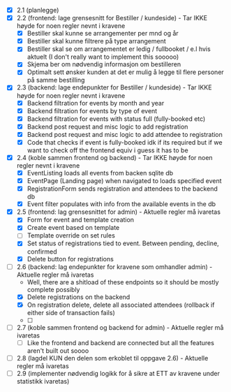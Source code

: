 - [x] 2.1 (planlegge)
- [x] 2.2 (frontend: lage grensesnitt for Bestiller / kundeside) - Tar IKKE høyde for noen regler nevnt i kravene
    - [x] Bestiller skal kunne se arrangementer per mnd og år
    - [x] Bestiller skal kunne filtrere på type arrangement
    - [x] Bestiller skal se om arrangementet er ledig / fullbooket / e.l hvis aktuelt (I don't really want to implement this sooooo)
    - [x] Skjema ber om nødvendig informasjon om bestilleren
    - [x] Optimalt sett ønsker kunden at det er mulig å legge til flere personer på samme bestilling
- [x] 2.3 (backend: lage endepunkter for Bestiller / kundeside) - Tar IKKE høyde for noen regler nevnt i kravene
    - [x] Backend filtration for events by month and year
    - [x] Backend filtration for events by type of event
    - [x] Backend filtration for events with status full (fully-booked etc) 
    - [x] Backend post request and misc logic to add registration
    - [x] Backend post request and misc logic to add attendee to registration
    - [x] Code that checks if event is fully-booked idk if its required but if we want to check off the frontend equiv i guess it has to be
- [x] 2.4 (koble sammen frontend og backend) - Tar IKKE høyde for noen regler nevnt i kravene
    - [x] EventListing loads all events from backen sqlite db
    - [x] EventPage (Landing page) when navigated to loads specified event
    - [x] RegistrationForm sends registration and attendees to the backend db
    - [x] Event filter populates with info from the available events in the db 
- [x] 2.5 (frontend: lag grensesnittet for admin) -  Aktuelle regler må ivaretas
    - [x] Form for event and template creation
    - [x] Create event based on template
    - [ ] Template override on set rules 
    - [x] Set status of registrations tied to event. Between pending, decline, confirmed
    - [x] Delete button for registrations
- [ ] 2.6 (backend: lag endepunkter for kravene som omhandler admin) - Aktuelle regler må ivaretas 
    * Well, there are a shitload of these endpoints so it should be mostly complete possibly
    - [x] Delete registrations on the backend
    - [x] On registration delete, delete all associated attendees (rollback if either side of transaction fails)
    - [ ] 
- [ ] 2.7 (koble sammen frontend og backend for admin) - Aktuelle regler må ivaretas
    - [ ] Like the frontend and backend are connected but all the features aren't built out soooo
- [ ] 2.8 (lagdel KUN den delen som erkoblet til oppgave 2.6) - Aktuelle regler må ivaretas
- [ ] 2.9 (implementer nødvendig logikk for å sikre at ETT av kravene under statistikk ivaretas)